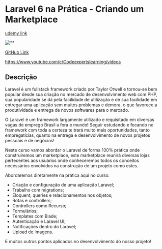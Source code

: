 # Laravel 6 na Prática - Criando um Marketplace

[udemy link](https://www.udemy.com/course/laravel-6-na-pratica/)

![**](D:\personal-projects\php-study\laravel-study\courses\udemy-laravel-6-marketplace\docs\udemy-laravel-6.png)

[GitHub Link](https://github.com/CodeExpertsLearning/laravel-6-na-pratica-marketplace-curso)

https://www.youtube.com/c/Codeexpertslearning/videos

## Descrição

Laravel é um fullstack framework criado por Taylor Otwell e tornou-se bem popular desde sua criação no mercado de desenvolvimento web com PHP, sua popularidade se dá pela facilidade de utilização e de sua facilidade em entregar uma aplicação sem muitos problemas e demora, o que favorece a produtividade e entrega de novos softwares para o mercado.

O Laravel é um framework largamente utilizado e requisitado em diversas vagas de emprego Brasil a fora e mundo! Seguir estudando e focando no framework com toda a certeza te trará muito mais oportunidades, tanto empregatícias, quanto na entrega e desenvolvimento de novos projetos pessoais e de negócios!

Neste curso vamos abordar o Laravel de forma 100% prática onde construiremos um marketplace, este marketplace reunirá diversas lojas pertecentes aos usuários onde conheceremos todos os conceitos necessários envolvidos na construção de um projeto como estes.

Abordaremos diretamente na prática aqui no curso:

- Criação e configuração de uma aplicação Laravel;
- Trabalho com migrations;
- Eloquent, queries e relacionamentos nos objetos;
- Rotas e controllers;
- Controllers como Recurso;
- Formulários;
- Templates com Blade;
- Autenticação e Laravel UI;
- Notificações dentro do Laravel;
- Upload de Imagens.

E muitos outros pontos aplicados no desenvolvimento do nosso projeto!